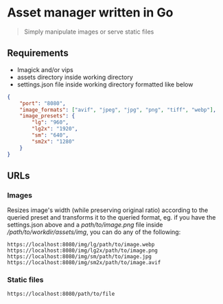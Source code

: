 # Asset manager written in Go

> Simply manipulate images or serve static files

## Requirements

 - Imagick and/or vips
 - assets directory inside working directory
 - settings.json file inside working directory formatted like below

```json
{
    "port": "8080",
    "image_formats": ["avif", "jpeg", "jpg", "png", "tiff", "webp"],
    "image_presets": {
        "lg": "960",
        "lg2x": "1920",
        "sm": "640",
        "sm2x": "1280"
    }
}
```

## URLs

### Images

Resizes image's width (while preserving original ratio) according to the queried preset and transforms it to the queried format,
eg. if you have the settings.json above and a *path/to/image.png* file inside */path/to/workdir/assets/img*, you can do any of the following:

```
https://localhost:8080/img/lg/path/to/image.webp
https://localhost:8080/img/lg2x/path/to/image.png
https://localhost:8080/img/sm/path/to/image.jpg
https://localhost:8080/img/sm2x/path/to/image.avif
```

### Static files

```
https://localhost:8080/path/to/file
```
